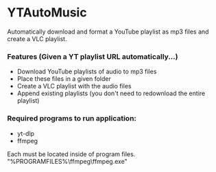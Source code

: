 # YTAutoMusic

Automatically download and format a YouTube playlist as mp3 files and create a VLC playlist.

### Features (Given a YT playlist URL automatically...)
- Download YouTube playlists of audio to mp3 files
- Place these files in a given folder
- Create a VLC playlist with the audio files
- Append existing playlists (you don't need to redownload the entire playlist)

### Required programs to run application:
- yt-dlp
- ffmpeg

Each must be located inside of program files.
"%PROGRAMFILES%\ffmpeg\ffmpeg.exe"

